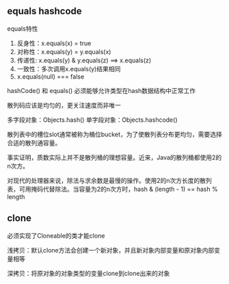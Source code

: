 ## equals  hashcode

equals特性

1. 反身性：x.equals(x) = true 
2. 对称性：x.equals(y) = y.equals(x)
3. 传递性:   x.equals(y) & y.equals(z) ==> x.equals(z)
4. 一致性：多次调用x.equals(y)结果相同
5. x.equals(null) === false

hashCode() 和 equals() 必须能够允许类型在hash数据结构中正常工作

散列码应该是均匀的，更关注速度而非唯一

多字段对象：Objects.hash()      单字段对象：Objects.hashcode()

散列表中的槽位slot通常被称为桶位bucket，为了使散列表分布更均匀，需要选择合适的散列通容量。

事实证明，质数实际上并不是散列桶的理想容量。近来，Java的散列桶都使用2的n次方。

对现代的处理器来说，除法与求余数是最慢的操作。使用2的n次方长度的散列表，可用掩码代替除法。当容量为2的n次方时，hash & (length - 1) == hash % length 

## clone

必须实现了Cloneable的类才能clone

浅拷贝：默认clone方法会创建一个新对象，并且新对象内部变量和原对象内部变量相等

深拷贝：将原对象的对象类型的变量clone到clone出来的对象